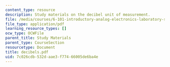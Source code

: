 ```yaml
---
content_type: resource
description: Study materials on the decibel unit of measurement.
file: /media/courses/6-101-introductory-analog-electronics-laboratory-spring-2007/7c026cdb532daae3f77466005de6ba4e_decibels.pdf
file_type: application/pdf
learning_resource_types: []
ocw_type: OCWFile
parent_title: Study Materials
parent_type: CourseSection
resourcetype: Document
title: decibels.pdf
uid: 7c026cdb-532d-aae3-f774-66005de6ba4e
---
```

